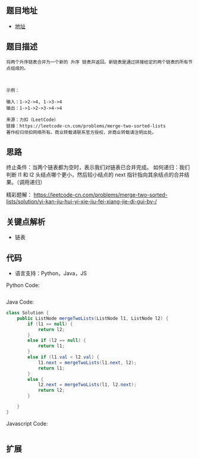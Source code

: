 ## 题目地址

- [地址](https://leetcode-cn.com/problems/merge-two-sorted-lists/)

## 题目描述

```
将两个升序链表合并为一个新的 升序 链表并返回。新链表是通过拼接给定的两个链表的所有节点组成的。 

 

示例：

输入：1->2->4, 1->3->4
输出：1->1->2->3->4->4

来源：力扣（LeetCode）
链接：https://leetcode-cn.com/problems/merge-two-sorted-lists
著作权归领扣网络所有。商业转载请联系官方授权，非商业转载请注明出处。
```

## 思路
终止条件：当两个链表都为空时，表示我们对链表已合并完成。
如何递归：我们判断 l1 和 l2 头结点哪个更小，然后较小结点的 next 指针指向其余结点的合并结果。（调用递归）

精彩题解：
https://leetcode-cn.com/problems/merge-two-sorted-lists/solution/yi-kan-jiu-hui-yi-xie-jiu-fei-xiang-jie-di-gui-by-/

## 关键点解析

- 链表

## 代码

- 语言支持：Python，Java，JS

Python Code:

```python

```

Java Code:

```java
class Solution {
    public ListNode mergeTwoLists(ListNode l1, ListNode l2) {
        if (l1 == null) {
            return l2;
        }
        else if (l2 == null) {
            return l1;
        }
        else if (l1.val < l2.val) {
            l1.next = mergeTwoLists(l1.next, l2);
            return l1;
        }
        else {
            l2.next = mergeTwoLists(l1, l2.next);
            return l2;
        }

    }
}

```

Javascript Code:

```js
```

## 扩展
